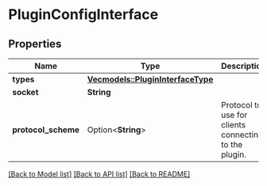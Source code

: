 # PluginConfigInterface

## Properties

Name | Type | Description | Notes
------------ | ------------- | ------------- | -------------
**types** | [**Vec<models::PluginInterfaceType>**](PluginInterfaceType.md) |  | 
**socket** | **String** |  | 
**protocol_scheme** | Option<**String**> | Protocol to use for clients connecting to the plugin. | [optional]

[[Back to Model list]](../README.md#documentation-for-models) [[Back to API list]](../README.md#documentation-for-api-endpoints) [[Back to README]](../README.md)


